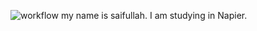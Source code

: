 
![workflow](https://github.com/<UserName>/<RepositoryName>/actions/workflows/main.yml/badge.svg)
my name is saifullah. I am studying in Napier.